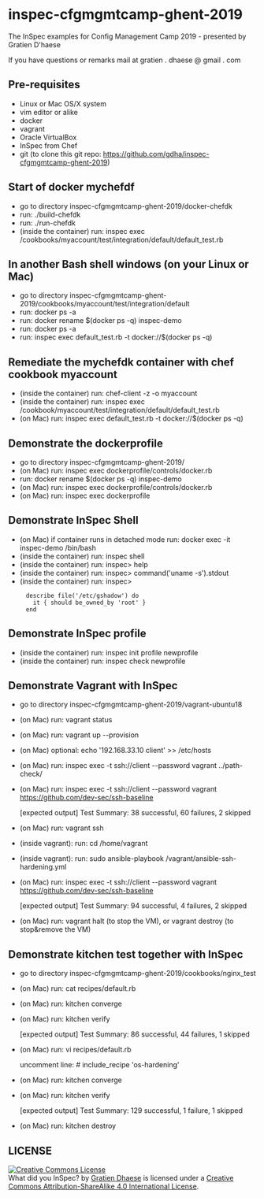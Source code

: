 # inspec-cfgmgmtcamp-ghent-2019
The InSpec examples for Config Management Camp 2019 - presented by Gratien D'haese

If you have questions or remarks mail at gratien . dhaese @ gmail . com

## Pre-requisites
- Linux or Mac OS/X system
- vim editor or alike
- docker
- vagrant
- Oracle VirtualBox
- InSpec from Chef
- git (to clone this git repo: https://github.com/gdha/inspec-cfgmgmtcamp-ghent-2019)

## Start of docker mychefdf
- go to directory inspec-cfgmgmtcamp-ghent-2019/docker-chefdk
- run: ./build-chefdk
- run: ./run-chefdk
- (inside the container) run: inspec exec /cookbooks/myaccount/test/integration/default/default_test.rb

## In another Bash shell windows (on your Linux or Mac)
- go to directory inspec-cfgmgmtcamp-ghent-2019/cookbooks/myaccount/test/integration/default 
- run: docker ps -a
- run: docker rename $(docker ps -q) inspec-demo
- run: docker ps -a
- run: inspec exec default_test.rb -t docker://$(docker ps -q)

## Remediate the mychefdk container with chef cookbook myaccount
- (inside the container) run: chef-client -z -o myaccount
- (inside the container) run: inspec exec /cookbook/myaccount/test/integration/default/default_test.rb
- (on Mac) run: inspec exec default_test.rb -t docker://$(docker ps -q)

## Demonstrate the dockerprofile
- go to directory inspec-cfgmgmtcamp-ghent-2019/
- (on Mac) run: inspec exec dockerprofile/controls/docker.rb
- run: docker rename $(docker ps -q) inspec-demo
- (on Mac) run: inspec exec dockerprofile/controls/docker.rb
- (on Mac) run: inspec exec dockerprofile

## Demonstrate InSpec Shell
- (on Mac) if container runs in detached mode run: docker exec -it inspec-demo /bin/bash
- (inside the container) run: inspec shell
- (inside the container) run: inspec> help
- (inside the container) run: inspec> command('uname -s').stdout
- (inside the container) run: inspec>
```
     describe file('/etc/gshadow') do
       it { should be_owned_by 'root' }  
     end 
```

## Demonstrate InSpec profile
- (inside the container) run: inspec init profile newprofile
- (inside the container) run: inspec check newprofile

## Demonstrate Vagrant with InSpec
- go to directory inspec-cfgmgmtcamp-ghent-2019/vagrant-ubuntu18
- (on Mac) run: vagrant status
- (on Mac) run: vagrant up --provision
- (on Mac) optional: echo '192.168.33.10 client' >> /etc/hosts
- (on Mac) run: inspec exec -t ssh://client --password vagrant ../path-check/
- (on Mac) run: inspec exec -t ssh://client --password vagrant https://github.com/dev-sec/ssh-baseline

     [expected output] Test Summary: 38 successful, 60 failures, 2 skipped

- (on Mac) run: vagrant ssh
- (inside vagrant): run: cd /home/vagrant
- (inside vagrant): run: sudo ansible-playbook /vagrant/ansible-ssh-hardening.yml
- (on Mac) run: inspec exec -t ssh://client --password vagrant https://github.com/dev-sec/ssh-baseline

     [expected output] Test Summary: 94 successful, 4 failures, 2 skipped

- (on Mac) run: vagrant halt (to stop the VM), or vagrant destroy (to stop&remove the VM)
 
## Demonstrate kitchen test together with InSpec
- go to directory inspec-cfgmgmtcamp-ghent-2019/cookbooks/nginx_test
- (on Mac) run: cat recipes/default.rb
- (on Mac) run: kitchen converge
- (on Mac) run: kitchen verify

    [expected output] Test Summary: 86 successful, 44 failures, 1 skipped

- (on Mac) run: vi recipes/default.rb

    uncomment line: # include_recipe 'os-hardening'

- (on Mac) run: kitchen converge
- (on Mac) run: kitchen verify

    [expected output] Test Summary: 129 successful, 1 failure, 1 skipped

- (on Mac) run: kitchen destroy

## LICENSE

<a rel="license" href="http://creativecommons.org/licenses/by-sa/4.0/"><img alt="Creative Commons License" style="border-width:0" src="https://i.creativecommons.org/l/by-sa/4.0/88x31.png" /></a><br /><span xmlns:dct="http://purl.org/dc/terms/" property="dct:title">What did you InSpec?</span> by <a xmlns:cc="http://creativecommons.org/ns#" href="http://www.it3.be/" property="cc:attributionName" rel="cc:attributionURL">Gratien Dhaese</a> is licensed under a <a rel="license" href="http://creativecommons.org/licenses/by-sa/4.0/">Creative Commons Attribution-ShareAlike 4.0 International License</a>.
